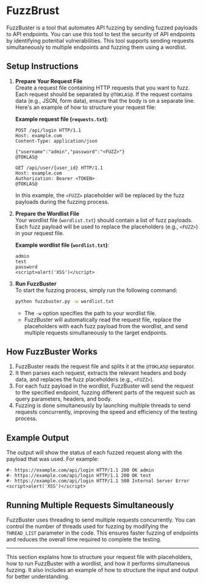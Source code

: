# **FuzzBrust**

FuzzBuster is a tool that automates API fuzzing by sending fuzzed payloads to API endpoints. You can use this tool to test the security of API endpoints by identifying potential vulnerabilities. This tool supports sending requests simultaneously to multiple endpoints and fuzzing them using a wordlist.

## **Setup Instructions**

1. **Prepare Your Request File**  
   Create a request file containing HTTP requests that you want to fuzz. Each request should be separated by `@TOKLAS@`. If the request contains data (e.g., JSON, form data), ensure that the body is on a separate line. Here's an example of how to structure your request file:

   **Example request file (`requests.txt`)**:
   ```
   POST /api/login HTTP/1.1
   Host: example.com
   Content-Type: application/json
   
   {"username":"admin","password":"<FUZZ>"}
   @TOKLAS@
   
   GET /api/user/{user_id} HTTP/1.1
   Host: example.com
   Authorization: Bearer <TOKEN>
   @TOKLAS@
   ```

   In this example, the `<FUZZ>` placeholder will be replaced by the fuzz payloads during the fuzzing process.

2. **Prepare the Wordlist File**  
   Your wordlist file (`wordlist.txt`) should contain a list of fuzz payloads. Each fuzz payload will be used to replace the placeholders (e.g., `<FUZZ>`) in your request file.

   **Example wordlist file (`wordlist.txt`)**:
   ```
   admin
   test
   password
   <script>alert('XSS')</script>
   ```

3. **Run FuzzBuster**  
   To start the fuzzing process, simply run the following command:

   ```bash
   python fuzzbuster.py -w wordlist.txt
   ```

   - The `-w` option specifies the path to your wordlist file.
   - FuzzBuster will automatically read the request file, replace the placeholders with each fuzz payload from the wordlist, and send multiple requests simultaneously to the target endpoints.

## **How FuzzBuster Works**

1. FuzzBuster reads the request file and splits it at the `@TOKLAS@` separator.
2. It then parses each request, extracts the relevant headers and body data, and replaces the fuzz placeholders (e.g., `<FUZZ>`).
3. For each fuzz payload in the wordlist, FuzzBuster will send the request to the specified endpoint, fuzzing different parts of the request such as query parameters, headers, and body.
4. Fuzzing is done simultaneously by launching multiple threads to send requests concurrently, improving the speed and efficiency of the testing process.

## **Example Output**
The output will show the status of each fuzzed request along with the payload that was used. For example:

```
#- https://example.com/api/login HTTP/1.1 200 OK admin
#- https://example.com/api/login HTTP/1.1 200 OK test
#- https://example.com/api/login HTTP/1.1 500 Internal Server Error <script>alert('XSS')</script>
```

## **Running Multiple Requests Simultaneously**

FuzzBuster uses threading to send multiple requests concurrently. You can control the number of threads used for fuzzing by modifying the `THREAD_LIST` parameter in the code. This ensures faster fuzzing of endpoints and reduces the overall time required to complete the testing.


---

This section explains how to structure your request file with placeholders, how to run FuzzBuster with a wordlist, and how it performs simultaneous fuzzing. It also includes an example of how to structure the input and output for better understanding.
